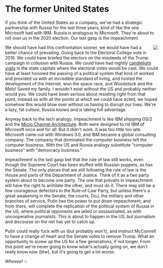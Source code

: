 # The former United States
If you think of the United States as a company, we've had a strategic partnership with Russia for the last three years, kind of like the one Microsoft had with IBM. Russia is analogous to Microsoft. They're about to roll over us in the 2020 election. Our last gasp is the impeachment. 

<img src="http://scripting.com/images/2019/12/13/uncleSamAllYourBase.png" border="0" align="right">We should have had this confrontation sooner, we would have had a better chance of prevailing. Going back to the Electoral College vote in 2016. We could have briefed the electors on the misdeeds of the Trump campaign in collusion with Russia. We could have had nightly <a href="http://scripting.com/2016/11/16/december19IsABigDay.html">candlelight vigils</a> in the state capitals where the electoral votes would be cast. We could have at least honored the passing of a political system that kind of worked and provided us with an incredible standard of living, and hosted the development of the Internet, won the space race, and Woodstock and the Mets! Saved my family. I wouldn't exist without the US and probably neither would you. We could have been serious about resisting right from that point, instead as with all the points at which we could have acted, we hoped somehow this would blow over without us having to disrupt our lives. We're a lazy, fat culture, Russia knows and is taking full advantage. 

Anyway back to the tech analogy. Impeachment is like IBM shipping OS/2 and the <a href="https://duckduckgo.com/?q=micro+channel+architecture&t=h_&ia=web">Micro Channel Architecture</a>. Both were designed to rid IBM of Microsoft once and for all. But it didn't work. It was too little too late. Microsoft came out with Windows 3.0, and IBM became a global consulting company. The company that dominated the computer business left the computer business. With the US and Russia analogy substitute "computer business" with "democracy business."

Impeachment is the last gasp bet that the rule of law still works, even though the Supreme Court has been stuffed with Russian puppets, as has the Senate. The only places that are still following the rule of law is the House and parts of the Department of Justice. Think of it as a two party system about to become one party. The one that prevails in impeachment will have the right to anihilate the other, and must do it.  There may still be a few courageous defectors to the Rule-of-Law Party, but unless there's a great awakening in the Senate, the courts, DoJ, the military and other branches of service, Putin has the power to put down impeachment, and from there, will complete the replication of the political system of Russia in the US, where political opponents are jailed or assassinated, as with uncooperative journalists. This is about to happen in the US, but journalism and discourse on the net has yet to catch up.  

Putin could really fuck with us (but probably won't), and instruct McConnell to have a change of heart and the Senate votes to remove Trump. What an opportunity to screw up the US for a few generations, if not longer. From this point we're never going to know what's actually going on, we don't really know now (btw), but it's going to get a lot worse. 

<i>Wheeee!</i> :boom:

